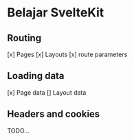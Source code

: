 # Belajar SvelteKit

## Routing
[x] Pages
[x] Layouts
[x] route parameters

## Loading data
[x] Page data
[] Layout data

## Headers and cookies
TODO...